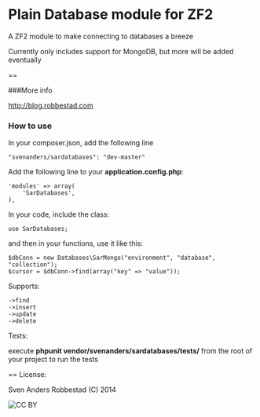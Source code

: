 Plain Database module for ZF2
==============================
A ZF2 module to make connecting to databases a breeze

Currently only includes support for MongoDB, but more will be added eventually

== 

###More info

http://blog.robbestad.com

### How to use

In your composer.json, add the following line

    "svenanders/sardatabases": "dev-master"

Add the following line to your **application.config.php**:

    'modules' => array(
        'SarDatabases',
    ),
  

In your code, include the class:

    use SarDatabases;

and then in your functions, use it like this:

    $dbConn = new Databases\SarMongo("environment", "database", "collection");
    $cursor = $dbConn->find(array("key" => "value"));

Supports:

    ->find
    ->insert
    ->update
    ->delete

Tests: 

execute **phpunit vendor/svenanders/sardatabases/tests/** from the root of your project to run the tests

==
License:

Sven Anders Robbestad (C) 2014

<img src="http://i.creativecommons.org/l/by/3.0/88x31.png" alt="CC BY">

